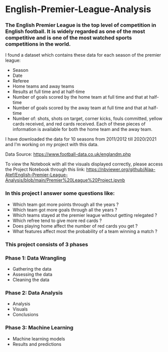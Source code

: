 # English-Premier-League-Analysis

### The English Premier League is the top level of competition in English football. It is widely regarded as one of the most competitive and is one of the most watched sports competitions in the world.

I found a dataset which contains these data for each season of the premier league:

- Season
- Date
- Referee
- Home teams and away teams
- Results at full time and at half-time
- Number of goals scored by the home team at full time and that at half-time
- Number of goals scored by the away team at full time and that at half-time
- Number of: shots, shots on target, corner kicks, fouls committed, yellow cards received, and red cards received. Each of these pieces of information is available for both the home team and the away team.

I have downloaded the data for 10 seasons from 2011/2012 till 2020/2021 and I'm working on my project with this data.

Data Source: https://www.football-data.co.uk/englandm.php

To view the Notebook with all the visuals displayed correctly, please access the Project Notebook through this link: https://nbviewer.org/github/Alaa-Atef/English-Premier-League-Analysis/blob/main/Premier%20League%20Project.ipynb

### In this project I answer some questions like:

- Which team got more points through all the years ?
- Which team got more goals through all the years ?
- Which teams stayed at the premier league without getting relegated ?
- Which refree tend to give more red cards ?
- Does playing home affect the number of red cards you get ?
- What features affect most the probability of a team winning a match ?

### This project consists of 3 phases

### Phase 1: Data Wrangling
- Gathering the data
- Assessing the data
- Cleaning the data

### Phase 2: Data Analysis
- Analysis
- Visuals
- Conclusions

### Phase 3: Machine Learning
- Machine learning models
- Results and predictions

